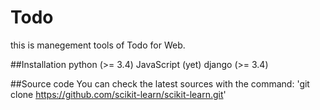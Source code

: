 # Todo
this is manegement tools of Todo for Web.

##Installation
 python     (>= 3.4)
 JavaScript (yet)
 django     (>= 3.4) 

##Source code
You can check the latest sources with the command:
 'git clone https://github.com/scikit-learn/scikit-learn.git'
